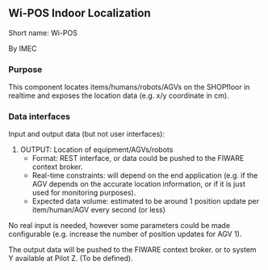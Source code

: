 ## Wi-POS Indoor Localization

Short name: Wi-POS

By IMEC

### Purpose

This component locates items/humans/robots/AGVs on the SHOPfloor in realtime and exposes the location data (e.g. x/y coordinate in cm). 

### Data interfaces

Input and output data (but not user interfaces):

1. OUTPUT: Location of equipment/AGVs/robots
    - Format: REST interface, or data could be pushed to the FIWARE context broker.
    - Real-time constraints: will depend on the end application (e.g. if the AGV depends on the accurate location information, or if it is just used for monitoring purposes).
    - Expected data volume: estimated to be around 1 position update per item/human/AGV every second (or less)


No real input is needed, however some parameters could be made configurable (e.g. increase the number of position updates for AGV 1).

The output data will be pushed to the FIWARE context broker.
or to system Y available at Pilot Z. (To be defined).
